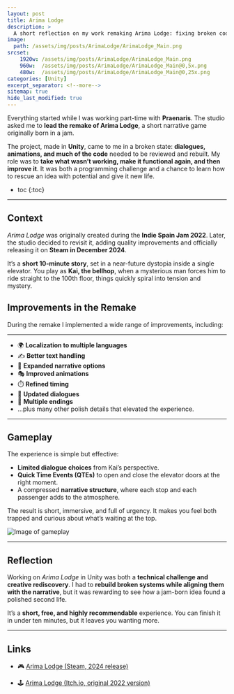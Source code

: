 ```yaml
---
layout: post
title: Arima Lodge
description: >
  A short reflection on my work remaking Arima Lodge: fixing broken code, improving sounds and dialogues, and bringing a small jam game back to life with new energy."
image: 
  path: /assets/img/posts/ArimaLodge/ArimaLodge_Main.png
srcset:
    1920w: /assets/img/posts/ArimaLodge/ArimaLodge_Main.png
    960w:  /assets/img/posts/ArimaLodge/ArimaLodge_Main@0,5x.png
    480w:  /assets/img/posts/ArimaLodge/ArimaLodge_Main@0,25x.png
categories: [Unity]
excerpt_separator: <!--more-->
sitemap: true
hide_last_modified: true
---
```


Everything started while I was working part-time with **Praenaris**. The studio asked me to **lead the remake of Arima Lodge**, a short narrative game originally born in a jam.  

The project, made in **Unity**, came to me in a broken state: **dialogues, animations, and much of the code** needed to be reviewed and rebuilt. My role was to **take what wasn’t working, make it functional again, and then improve it**. It was both a programming challenge and a chance to learn how to rescue an idea with potential and give it new life.  

<!--more-->
* toc
{:toc}
---

## Context  
*Arima Lodge* was originally created during the **Indie Spain Jam 2022**. Later, the studio decided to revisit it, adding quality improvements and officially releasing it on **Steam in December 2024**.  

It’s a **short 10-minute story**, set in a near-future dystopia inside a single elevator. You play as **Kai, the bellhop**, when a mysterious man forces him to ride straight to the 100th floor, things quickly spiral into tension and mystery.  

## Improvements in the Remake  
During the remake I implemented a wide range of improvements, including:  

---
- 🌍 **Localization to multiple languages**  
- ✍️ **Better text handling**  
- 📖 **Expanded narrative options**  
- 🎭 **Improved animations**  
- ⏱️ **Refined timing**  
- 💬 **Updated dialogues**  
- 🔀 **Multiple endings**  
- …plus many other polish details that elevated the experience.  
---

## Gameplay  
The experience is simple but effective:  
- **Limited dialogue choices** from Kai’s perspective.  
- **Quick Time Events (QTEs)** to open and close the elevator doors at the right moment.  
- A compressed **narrative structure**, where each stop and each passenger adds to the atmosphere.  

The result is short, immersive, and full of urgency. It makes you feel both trapped and curious about what’s waiting at the top.  

![Image of gameplay](/assets/img/posts/ArimaLodge/ArimaLodge_Screenshot.png)  

---


## Reflection  
Working on *Arima Lodge* in Unity was both a **technical challenge and creative rediscovery**. I had to **rebuild broken systems while aligning them with the narrative**, but it was rewarding to see how a jam-born idea found a polished second life.  

It’s a **short, free, and highly recommendable** experience. You can finish it in under ten minutes, but it leaves you wanting more.

---

## Links  

- 🎮 [Arima Lodge (Steam, 2024 release)](https://store.steampowered.com/app/3310190/Arima_Lodge/?l=english)  

- 🕹️ [Arima Lodge (Itch.io, original 2022 version)](https://praenaris.itch.io/arima-lodge)  
